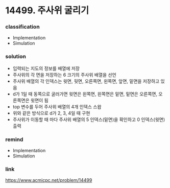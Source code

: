 # 14499. 주사위 굴리기

### classification
* Implementation
* Simulation

### solution
* 입력되는 지도의 정보를 배열에 저장
* 주사위의 각 면을 저장하는 6 크기의 주사위 배열을 선언
* 주사위 배열의 각 인덱스는 윗면, 뒷면, 오른쪽면, 왼쪽면, 앞면, 밑면을 저장하고 있음
* d가 1일 때 동쪽으로 굴러가면 윗면은 왼쪽면, 왼쪽면은 밑면, 밑면은 오른쪽면, 오른쪽면은 윗면이 됨
* top 변수를 두어 주사위 배열의 4개 인덱스 스왑
* 위와 같은 방식으로 d가 2, 3, 4일 때 구현
* 주사위가 이동할 때 마다 주사위 배열의 5 인덱스(밑면)을 확인하고 0 인덱스(윗면) 출력

### remind
* Implementation
* Simulation

### link
https://www.acmicpc.net/problem/14499